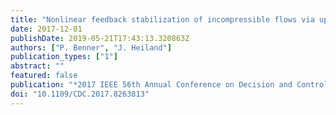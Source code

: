 ```yaml
---
title: "Nonlinear feedback stabilization of incompressible flows via updated Riccati-based gains"
date: 2017-12-01
publishDate: 2019-05-21T17:43:13.320863Z
authors: ["P. Benner", "J. Heiland"]
publication_types: ["1"]
abstract: ""
featured: false
publication: "*2017 IEEE 56th Annual Conference on Decision and Control (CDC)*"
doi: "10.1109/CDC.2017.8263813"
---
```


